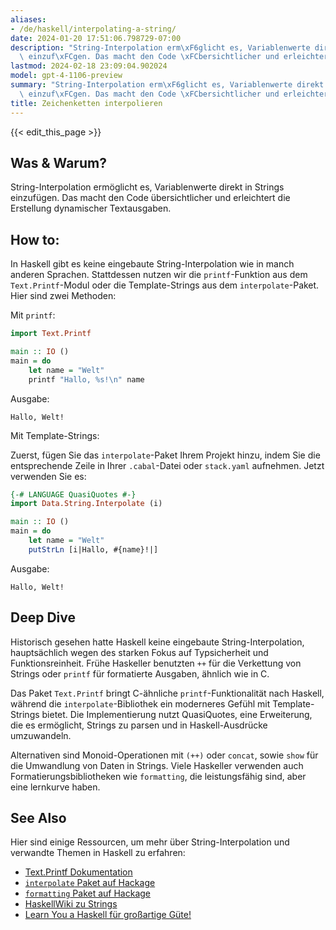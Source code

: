 ```yaml
---
aliases:
- /de/haskell/interpolating-a-string/
date: 2024-01-20 17:51:06.798729-07:00
description: "String-Interpolation erm\xF6glicht es, Variablenwerte direkt in Strings\
  \ einzuf\xFCgen. Das macht den Code \xFCbersichtlicher und erleichtert die Erstellung\u2026"
lastmod: 2024-02-18 23:09:04.902024
model: gpt-4-1106-preview
summary: "String-Interpolation erm\xF6glicht es, Variablenwerte direkt in Strings\
  \ einzuf\xFCgen. Das macht den Code \xFCbersichtlicher und erleichtert die Erstellung\u2026"
title: Zeichenketten interpolieren
---
```


{{< edit_this_page >}}

## Was & Warum?
String-Interpolation ermöglicht es, Variablenwerte direkt in Strings einzufügen. Das macht den Code übersichtlicher und erleichtert die Erstellung dynamischer Textausgaben.

## How to:
In Haskell gibt es keine eingebaute String-Interpolation wie in manch anderen Sprachen. Stattdessen nutzen wir die `printf`-Funktion aus dem `Text.Printf`-Modul oder die Template-Strings aus dem `interpolate`-Paket. Hier sind zwei Methoden:

Mit `printf`:

```haskell
import Text.Printf

main :: IO ()
main = do
    let name = "Welt"
    printf "Hallo, %s!\n" name
```

Ausgabe:
```
Hallo, Welt!
```

Mit Template-Strings:

Zuerst, fügen Sie das `interpolate`-Paket Ihrem Projekt hinzu, indem Sie die entsprechende Zeile in Ihrer `.cabal`-Datei oder `stack.yaml` aufnehmen. Jetzt verwenden Sie es:

```haskell
{-# LANGUAGE QuasiQuotes #-}
import Data.String.Interpolate (i)

main :: IO ()
main = do
    let name = "Welt"
    putStrLn [i|Hallo, #{name}!|]
```

Ausgabe:
```
Hallo, Welt!
```

## Deep Dive
Historisch gesehen hatte Haskell keine eingebaute String-Interpolation, hauptsächlich wegen des starken Fokus auf Typsicherheit und Funktionsreinheit. Frühe Haskeller benutzten `++` für die Verkettung von Strings oder `printf` für formatierte Ausgaben, ähnlich wie in C.

Das Paket `Text.Printf` bringt C-ähnliche `printf`-Funktionalität nach Haskell, während die `interpolate`-Bibliothek ein moderneres Gefühl mit Template-Strings bietet. Die Implementierung nutzt QuasiQuotes, eine Erweiterung, die es ermöglicht, Strings zu parsen und in Haskell-Ausdrücke umzuwandeln.

Alternativen sind Monoid-Operationen mit `(++)` oder `concat`, sowie `show` für die Umwandlung von Daten in Strings. Viele Haskeller verwenden auch Formatierungsbibliotheken wie `formatting`, die leistungsfähig sind, aber eine lernkurve haben.

## See Also
Hier sind einige Ressourcen, um mehr über String-Interpolation und verwandte Themen in Haskell zu erfahren:

- [Text.Printf Dokumentation](https://hackage.haskell.org/package/base-4.15.0.0/docs/Text-Printf.html)
- [`interpolate` Paket auf Hackage](https://hackage.haskell.org/package/interpolate)
- [`formatting` Paket auf Hackage](https://hackage.haskell.org/package/formatting)
- [HaskellWiki zu Strings](https://wiki.haskell.org/Strings)
- [Learn You a Haskell für großartige Güte!](http://learnyouahaskell.com/chapters)
